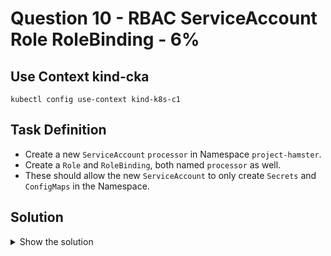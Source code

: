 # Question 10 - RBAC ServiceAccount Role RoleBinding - 6%

## Use Context kind-cka

```shell
kubectl config use-context kind-k8s-c1
```

## Task Definition

- Create a new `ServiceAccount` `processor` in Namespace `project-hamster`.
- Create a `Role` and `RoleBinding`, both named `processor` as well.
- These should allow the new `ServiceAccount` to only create `Secrets` and `ConfigMaps` in the Namespace.

## Solution

<details>
  <summary>Show the solution</summary>

### Create the project-hamster namespace

```shell
k create ns project-hamster
namespace/project-hamster created
```

### Create the ServiceAccount

```shell
k -n project-hamster create sa processor
serviceaccount/processor created
```

### Create a Role named processor

```shell
k -n project-hamster create role processor \
  --verb=create \
  --resource=secrets \
  --resource=configmap
role.rbac.authorization.k8s.io/processor created
```

### Create the RoleBinding

```shell
k -n project-hamster create rolebinding processor \
  --role processor \
  --serviceaccount project-hasmter:processor
rolebinding.rbac.authorization.k8s.io/processor created
```

### Validate the permissions


#### Get auth can-i examples

```shell
k auth can-i -h
```

#### Validate if the ServiceAccount can create secrets

```shell
k -n project-hamster auth can-i create secret \
  --as system:serviceaccount:project-hasmter:processor
yes
```

#### Validate if the ServiceAccount can create configmap

```shell
k -n project-hamster auth can-i create configmap \
  --as system:serviceaccount:project-hasmter:processor
yes
```

#### Validate if the ServiceAccount can create pod

```shell
k -n project-hamster auth can-i create pod \
  --as system:serviceaccount:project-hasmter:processor
no
```

### Validate if the ServiceAccount can delete secret

```shell
k -n project-hamster auth can-i delete secret \
  --as system:serviceaccount:project-hasmter:processor
no
```

#### Validate if the ServiceAccount can get configmap 

```shell
k -n project-hamster auth can-i get configmap \
  --as system:serviceaccount:project-hasmter:processor
no
```
</details>
